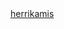 <div id="myShop">
    <a href="https://herrikamis.myspreadshop.es">herrikamis</a>
</div>

<script>
    var spread_shop_config = {
        shopName: 'herrikamis',
        locale: 'es_ES',
        prefix: 'https://herrikamis.myspreadshop.es',
        baseId: 'myShop'
    };
</script>

<script type="text/javascript"
        src="https://herrikamis.myspreadshop.es/shopfiles/shopclient/shopclient.nocache.js">
</script>
